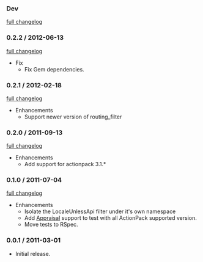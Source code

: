 ### Dev

[full changelog](https://github.com/ZenCocoon/routing_filter_locale_unless_api/compare/v0.2.2...master)

### 0.2.2 / 2012-06-13

[full changelog](https://github.com/ZenCocoon/routing_filter_locale_unless_api/compare/v0.2.1...v0.2.2)

* Fix
  * Fix Gem dependencies.

### 0.2.1 / 2012-02-18

[full changelog](https://github.com/ZenCocoon/routing_filter_locale_unless_api/compare/v0.2.0...v0.2.1)

* Enhancements
  * Support newer version of routing_filter

### 0.2.0 / 2011-09-13

[full changelog](https://github.com/ZenCocoon/routing_filter_locale_unless_api/compare/v0.1.0...v0.2.0)

* Enhancements
  * Add support for actionpack 3.1.*

### 0.1.0 / 2011-07-04

[full changelog](https://github.com/ZenCocoon/routing_filter_locale_unless_api/compare/v0.0.1...v0.1.0)

* Enhancements
  * Isolate the LocaleUnlessApi filter under it's own namespace
  * Add [Appraisal](https://github.com/thoughtbot/appraisal) support to test with all ActionPack supported version.
  * Move tests to RSpec.

### 0.0.1 / 2011-03-01

* Initial release.